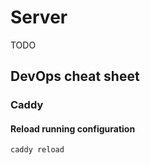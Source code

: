 # Server

TODO

## DevOps cheat sheet

### Caddy

#### Reload running configuration

```sh
caddy reload
```